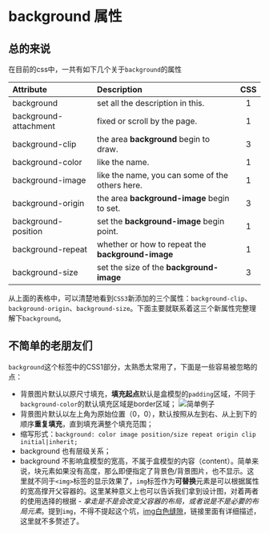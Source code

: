 # background 属性

## 总的来说
在目前的css中，一共有如下几个关于`background`的属性

|Attribute|Description|CSS|
|:--|:--|:--:|
|background|set all the description in this.|1|
|background-attachment|fixed or scroll by the page.|1|
|background-clip|the area **background** begin to draw.|3|
|background-color|like the name.|1|
|background-image|like the name, you can some of the others here.|1|
|background-origin|the area **background-image** begin to set.|3|
|background-position|set the **background-image** begin point.|1|
|background-repeat|whether or how to repeat the **background-image**|1|
|background-size|set the size of the **background-image**|3|

从上面的表格中，可以清楚地看到`CSS3`新添加的三个属性：`background-clip`、`background-origin`、`background-size`。下面主要就联系着这三个新属性完整理解下`background`。

## 不简单的老朋友们
`background`这个标签中的CSS1部分，太熟悉太常用了，下面是一些容易被忽略的点：
- 背景图片默认以原尺寸填充，**填充起点**默认是盒模型的`padding`区域，不同于`background-color`的默认填充区域是border区域；
![简单例子]()
- 背景图片默认以左上角为原始位置（0，0），默认按照从左到右、从上到下的顺序**重复填充**，直到填充满整个填充范围；
- 缩写形式：`background: color image position/size repeat origin clip initial|inherit;`
- background 也有层级关系；
- background 不影响盒模型的宽高，不属于盒模型的内容（content）。简单来说，块元素如果没有高度，那么即便指定了背景色/背景图片，也不显示。这里就不同于`<img>`标签的显示效果了，`img`标签作为**可替换**元素是可以根据属性的宽高撑开父容器的。这里某种意义上也可以告诉我们拿到设计图，对着两者的使用选择的根据 - *拿走是不是会改变父容器的布局，或者说是不是必要的布局元素*。提到`img`，不得不提起这个坑，[img白色缝隙]()，链接里面有详细描述，这里就不多赘述了。
